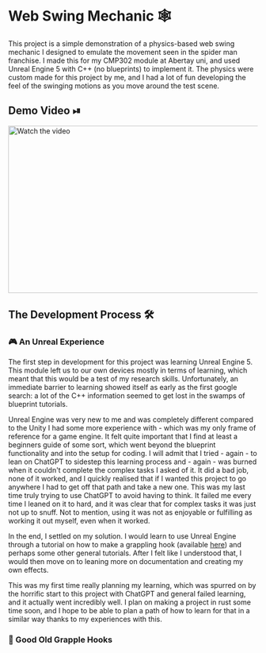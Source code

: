 # Web Swing Mechanic 🕸
This project is a simple demonstration of a physics-based web swing mechanic I designed to emulate the movement seen in the spider 
man franchise. I made this for my CMP302 module at Abertay uni, and used Unreal Engine 5 with C++ (no blueprints) to implement it. 
The physics were custom made for this project by me, and I had a lot of fun developing the feel of the swinging motions 
as you move around the test scene.

## Demo Video ⏯
<a href="https://www.youtube.com/watch?v=yX-MT0WEeu4">
  <img src="https://img.youtube.com/vi/yX-MT0WEeu4/maxresdefault.jpg" alt="Watch the video" width="600" height="337">
</a>

## The Development Process 🛠

### 🎮 An Unreal Experience
The first step in development for this project was learning Unreal Engine 5. This module left us to our own devices mostly in terms 
of learning, which meant that this would be a test of my research skills. Unfortunately, an immediate barrier to learning showed 
itself as early as the first google search: a lot of the C++ information seemed to get lost in the swamps of blueprint tutorials.

Unreal Engine was very new to me and was completely different compared to the Unity I had some more experience with - which was my 
only frame of reference for a game engine. It felt quite important that I find at least a beginners guide of some sort, which went
beyond the blueprint functionality and into the setup for coding. I will admit that I tried - again - to lean on ChatGPT to sidestep
this learning process and - again - was burned when it couldn't complete the complex tasks I asked of it. It did a bad job, none of 
it worked, and I quickly realised that if I wanted this project to go anywhere I had to get off that path and take a new one. This
was my last time truly trying to use ChatGPT to avoid having to think. It failed me every time I leaned on it to hard, and it was 
clear that for complex tasks it was just not up to snuff. Not to mention, using it was not as enjoyable or fulfilling as working it 
out myself, even when it worked. 

In the end, I settled on my solution. I would learn to use Unreal Engine through a tutorial on how to make a grappling hook (available
[here](https://www.youtube.com/watch?v=HvKfbWPu79w)) and perhaps some other general tutorials. After I felt like I understood that, 
I would then move on to leaning more on documentation and creating my own effects. 

This was my first time really planning my learning,
which was spurred on by the horrific start to this project with ChatGPT and general failed learning, and it actually went incredibly
well. I plan on making a project in rust some time soon, and I hope to be able to plan a path of how to learn for that in a similar 
way thanks to my experiences with this.

### 📼 Good Old Grapple Hooks




